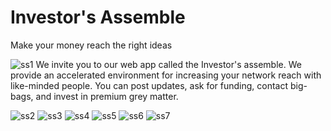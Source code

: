 # Investor's Assemble
Make your money reach the right ideas

![ss1](https://github.com/e-for-eshaan/Investors-Assemble/assets/76566992/1ed47205-fc21-45fd-9c98-ee5c0a627eff)
We invite you to our web app called the Investor's assemble. We provide an accelerated environment for increasing your network reach with like-minded people. You can post updates, ask for funding, contact big-bags, and invest in premium grey matter.

![ss2](https://github.com/e-for-eshaan/Investors-Assemble/assets/76566992/827171f4-53a6-4192-bf67-888cc94b1ef1)
![ss3](https://github.com/e-for-eshaan/Investors-Assemble/assets/76566992/e9a52615-e736-48e7-b091-477ef73df52a)
![ss4](https://github.com/e-for-eshaan/Investors-Assemble/assets/76566992/5a3e9e4f-2504-4f85-b111-499f60c74aca)
![ss5](https://github.com/e-for-eshaan/Investors-Assemble/assets/76566992/43f411aa-8c68-4a17-96c2-0f1a281fc01f)
![ss6](https://github.com/e-for-eshaan/Investors-Assemble/assets/76566992/6e9a1186-f1a4-4961-bdaf-4bb76a7a8bfc)
![ss7](https://github.com/e-for-eshaan/Investors-Assemble/assets/76566992/953f3c54-e5c7-4a52-928a-ff45ce14c347)
